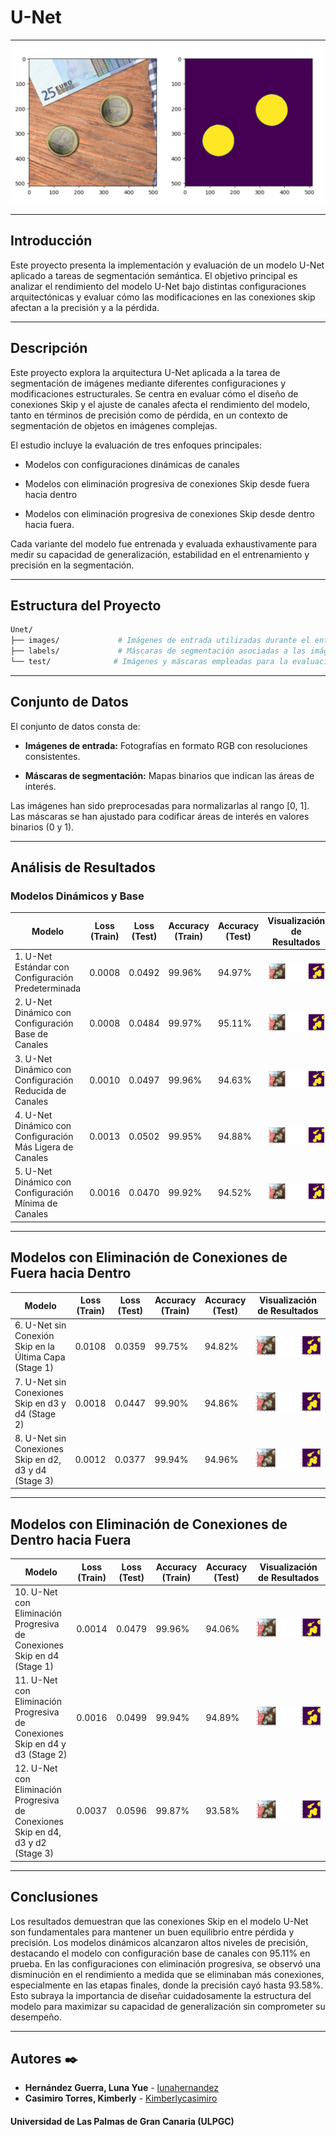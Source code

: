 # **U-Net**
---
![Unet](unet.png)

---

## **Introducción**

Este proyecto presenta la implementación y evaluación de un modelo U-Net aplicado a tareas de segmentación semántica. El objetivo principal es analizar el rendimiento del modelo U-Net bajo distintas configuraciones arquitectónicas y evaluar cómo las modificaciones en las conexiones skip afectan a la precisión y a la pérdida.

---

## **Descripción**

Este proyecto explora la arquitectura U-Net aplicada a la tarea de segmentación de imágenes mediante diferentes configuraciones y modificaciones estructurales. Se centra en evaluar cómo el diseño de conexiones Skip y el ajuste de canales afecta el rendimiento del modelo, tanto en términos de precisión como de pérdida, en un contexto de segmentación de objetos en imágenes complejas.

El estudio incluye la evaluación de tres enfoques principales: 

- Modelos con configuraciones dinámicas de canales

- Modelos con eliminación progresiva de conexiones Skip desde fuera hacia dentro

- Modelos con eliminación progresiva de conexiones Skip desde dentro hacia fuera. 

Cada variante del modelo fue entrenada y evaluada exhaustivamente para medir su capacidad de generalización, estabilidad en el entrenamiento y precisión en la segmentación.

---

## **Estructura del Proyecto**

``` bash
Unet/
├── images/             # Imágenes de entrada utilizadas durante el entrenamiento
├── labels/             # Máscaras de segmentación asociadas a las imágenes de entrenamiento
└── test/              # Imágenes y máscaras empleadas para la evaluación del modelo
```
---

## **Conjunto de Datos**

El conjunto de datos consta de:

- **Imágenes de entrada:** Fotografías en formato RGB con resoluciones consistentes.

- **Máscaras de segmentación:** Mapas binarios que indican las áreas de interés.

Las imágenes han sido preprocesadas para normalizarlas al rango [0, 1]. Las máscaras se han ajustado para codificar áreas de interés en valores binarios (0 y 1).

---

## **Análisis de Resultados**

### Modelos Dinámicos y Base

| **Modelo**                                                                 | **Loss (Train)** | **Loss (Test)** | **Accuracy (Train)** | **Accuracy (Test)** | **Visualización de Resultados**       |
|---------------------------------------------------------------------------|------------------|-----------------|----------------------|---------------------|----------------------------------------|
| 1. U-Net Estándar con Configuración Predeterminada                        | 0.0008           | 0.0492          | 99.96%               | 94.97%              | ![Resultado 1](Unet_1.png)     |
| 2. U-Net Dinámico con Configuración Base de Canales                       | 0.0008           | 0.0484          | 99.97%               | 95.11%              | ![Resultado 2](Unet_2.png)     |
| 3. U-Net Dinámico con Configuración Reducida de Canales                   | 0.0010           | 0.0497          | 99.96%               | 94.63%              | ![Resultado 3](Unet_3.png)     |
| 4. U-Net Dinámico con Configuración Más Ligera de Canales                 | 0.0013           | 0.0502          | 99.95%               | 94.88%              | ![Resultado 4](Unet_4.png)     |
| 5. U-Net Dinámico con Configuración Mínima de Canales                     | 0.0016           | 0.0470          | 99.92%               | 94.52%              | ![Resultado 5](Unet_5.png)     |

---

## Modelos con Eliminación de Conexiones de Fuera hacia Dentro

| **Modelo**                                                                 | **Loss (Train)** | **Loss (Test)** | **Accuracy (Train)** | **Accuracy (Test)** | **Visualización de Resultados**       |
|---------------------------------------------------------------------------|------------------|-----------------|----------------------|---------------------|----------------------------------------|
| 6. U-Net sin Conexión Skip en la Última Capa (Stage 1)                    | 0.0108           | 0.0359          | 99.75%               | 94.82%              | ![Resultado 6](Unet_6.png)     |
| 7. U-Net sin Conexiones Skip en d3 y d4 (Stage 2)                         | 0.0018           | 0.0447          | 99.90%               | 94.86%              | ![Resultado 7](Unet_7.png)     |
| 8. U-Net sin Conexiones Skip en d2, d3 y d4 (Stage 3)                     | 0.0012           | 0.0377          | 99.94%               | 94.96%              | ![Resultado 8](Unet_8.png)     |

---

## Modelos con Eliminación de Conexiones de Dentro hacia Fuera

| **Modelo**                                                                 | **Loss (Train)** | **Loss (Test)** | **Accuracy (Train)** | **Accuracy (Test)** | **Visualización de Resultados**       |
|---------------------------------------------------------------------------|------------------|-----------------|----------------------|---------------------|----------------------------------------|
| 10. U-Net con Eliminación Progresiva de Conexiones Skip en d4 (Stage 1)   | 0.0014           | 0.0479          | 99.96%               | 94.06%              | ![Resultado 9](Unet_9.png)   |
| 11. U-Net con Eliminación Progresiva de Conexiones Skip en d4 y d3 (Stage 2)| 0.0016          | 0.0499          | 99.94%               | 94.89%              | ![Resultado 10](Unet_10.png)   |
| 12. U-Net con Eliminación Progresiva de Conexiones Skip en d4, d3 y d2 (Stage 3)| 0.0037      | 0.0596          | 99.87%               | 93.58%              | ![Resultado 11](Unet_11.png)   |

---

## **Conclusiones**

Los resultados demuestran que las conexiones Skip en el modelo U-Net son fundamentales para mantener un buen equilibrio entre pérdida y precisión. Los modelos dinámicos alcanzaron altos niveles de precisión, destacando el modelo con configuración base de canales con 95.11% en prueba. En las configuraciones con eliminación progresiva, se observó una disminución en el rendimiento a medida que se eliminaban más conexiones, especialmente en las etapas finales, donde la precisión cayó hasta 93.58%. Esto subraya la importancia de diseñar cuidadosamente la estructura del modelo para maximizar su capacidad de generalización sin comprometer su desempeño.

---

## **Autores** ✒️

* **Hernández Guerra, Luna Yue** - [lunahernandez](https://github.com/lunahernandez)
* **Casimiro Torres, Kimberly** - [Kimberlycasimiro](https://github.com/Kimberlycasimiro)

#### **Universidad de Las Palmas de Gran Canaria (ULPGC)**